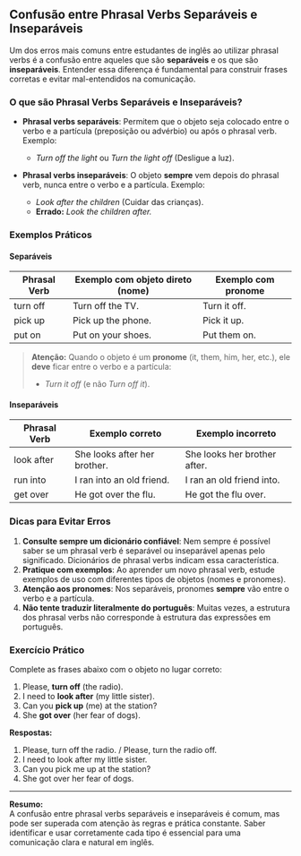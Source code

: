 
## Confusão entre Phrasal Verbs Separáveis e Inseparáveis

Um dos erros mais comuns entre estudantes de inglês ao utilizar phrasal verbs é a confusão entre aqueles que são **separáveis** e os que são **inseparáveis**. Entender essa diferença é fundamental para construir frases corretas e evitar mal-entendidos na comunicação.

### O que são Phrasal Verbs Separáveis e Inseparáveis?

- **Phrasal verbs separáveis**: Permitem que o objeto seja colocado entre o verbo e a partícula (preposição ou advérbio) ou após o phrasal verb. Exemplo:  
  - *Turn off the light* ou *Turn the light off* (Desligue a luz).

- **Phrasal verbs inseparáveis**: O objeto **sempre** vem depois do phrasal verb, nunca entre o verbo e a partícula. Exemplo:  
  - *Look after the children* (Cuidar das crianças).  
  - **Errado:** *Look the children after.*

### Exemplos Práticos

#### Separáveis

| Phrasal Verb   | Exemplo com objeto direto (nome) | Exemplo com pronome |
|----------------|----------------------------------|---------------------|
| turn off       | Turn off the TV.                 | Turn it off.        |
| pick up        | Pick up the phone.               | Pick it up.         |
| put on         | Put on your shoes.               | Put them on.        |

> **Atenção:** Quando o objeto é um **pronome** (it, them, him, her, etc.), ele **deve** ficar entre o verbo e a partícula:  
> - *Turn it off* (e não *Turn off it*).

#### Inseparáveis

| Phrasal Verb   | Exemplo correto                  | Exemplo incorreto   |
|----------------|----------------------------------|---------------------|
| look after     | She looks after her brother.     | She looks her brother after. |
| run into       | I ran into an old friend.        | I ran an old friend into.    |
| get over       | He got over the flu.             | He got the flu over.         |

### Dicas para Evitar Erros

1. **Consulte sempre um dicionário confiável**: Nem sempre é possível saber se um phrasal verb é separável ou inseparável apenas pelo significado. Dicionários de phrasal verbs indicam essa característica.
2. **Pratique com exemplos**: Ao aprender um novo phrasal verb, estude exemplos de uso com diferentes tipos de objetos (nomes e pronomes).
3. **Atenção aos pronomes**: Nos separáveis, pronomes **sempre** vão entre o verbo e a partícula.
4. **Não tente traduzir literalmente do português**: Muitas vezes, a estrutura dos phrasal verbs não corresponde à estrutura das expressões em português.

### Exercício Prático

Complete as frases abaixo com o objeto no lugar correto:

1. Please, **turn off** (the radio).
2. I need to **look after** (my little sister).
3. Can you **pick up** (me) at the station?
4. She **got over** (her fear of dogs).

**Respostas:**

1. Please, turn off the radio. / Please, turn the radio off.
2. I need to look after my little sister.
3. Can you pick me up at the station?
4. She got over her fear of dogs.

---

**Resumo:**  
A confusão entre phrasal verbs separáveis e inseparáveis é comum, mas pode ser superada com atenção às regras e prática constante. Saber identificar e usar corretamente cada tipo é essencial para uma comunicação clara e natural em inglês.
```
